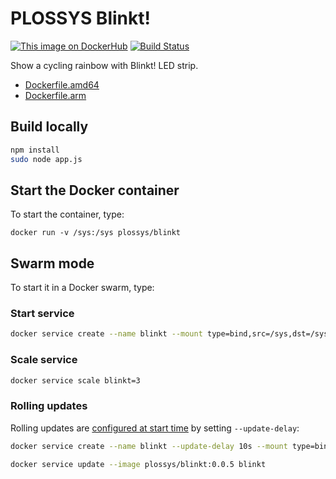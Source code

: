 # PLOSSYS Blinkt!
[![This image on DockerHub](https://img.shields.io/docker/pulls/plossys/blinkt.svg)](https://hub.docker.com/r/plossys/blinkt/)
[![Build Status](https://travis-ci.org/plossys/blinkt.svg?branch=master)](https://travis-ci.org/plossys/blinkt)

Show a cycling rainbow with Blinkt! LED strip.

- [Dockerfile.amd64](https://github.com/plossys/blinkt/blob/master/Dockerfile.amd64)
- [Dockerfile.arm](https://github.com/plossys/blinkt/blob/master/Dockerfile.arm)

## Build locally

```bash
npm install
sudo node app.js
```

## Start the Docker container

To start the container, type:

```
docker run -v /sys:/sys plossys/blinkt
```

## Swarm mode

To start it in a Docker swarm, type:

### Start service

```bash
docker service create --name blinkt --mount type=bind,src=/sys,dst=/sys plossys/blinkt:0.0.3
```

### Scale service

```bash
docker service scale blinkt=3
```

### Rolling updates

Rolling updates are [configured at start time](https://docs.docker.com/engine/swarm/swarm-tutorial/rolling-update/) by setting `--update-delay`:

```bash
docker service create --name blinkt --update-delay 10s --mount type=bind,src=/sys,dst=/sys plossys/blinkt:0.0.3
```

```bash
docker service update --image plossys/blinkt:0.0.5 blinkt
```
